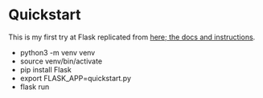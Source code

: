# Quickstart

This is my first try at Flask replicated from [here; the docs and instructions](https://flask.palletsprojects.com/en/1.1.x/quickstart/#quickstart).


- python3 -m venv venv
- source venv/bin/activate
- pip install Flask
- export FLASK_APP=quickstart.py
- flask run
